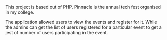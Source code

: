 This project is based out of PHP.
Pinnacle is the annual tech fest organised in my college.

The application allowed users to view the events and register for it.
While the admins can get the list of users registered for a particular event to get a jest of number of users participating in the event.
